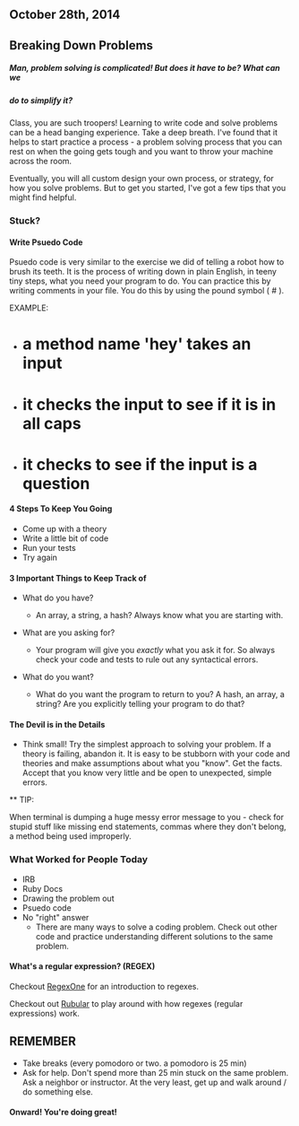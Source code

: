 ## October 28th, 2014

## Breaking Down Problems

##### Man, problem solving is complicated! But does it have to be? What can we
##### do to simplify it?

Class, you are such troopers! Learning to write code and solve problems can be
a head banging experience. Take a deep breath. I've found that it helps to start
practice a process - a problem solving process that you can rest on when the going
gets tough and you want to throw your machine across the room.

Eventually, you will all custom design your own process, or strategy, for how you
solve problems. But to get you started, I've got a few tips that you might find
helpful.

### Stuck?

#### Write Psuedo Code

Psuedo code is very similar to the exercise we did of telling a robot how to
brush its teeth. It is the process of writing down in plain English, in teeny
tiny steps, what you need your program to do. You can practice this by
writing comments in your file. You do this by using the pound symbol ( # ).

EXAMPLE:

*  # a method name 'hey' takes an input
*  # it checks the input to see if it is in all caps
*  # it checks to see if the input is a question

#### 4 Steps To Keep You Going

* Come up with a theory
* Write a little bit of code
* Run your tests
* Try again

#### 3 Important Things to Keep Track of

* What do you have?

  * An array, a string, a hash? Always know what you are starting with.

* What are you asking for?

  * Your program will give you _exactly_ what you ask it for. So always check
  your code and tests to rule out any syntactical errors.

* What do you want?

  * What do you want the program to return to you? A hash, an array, a string?
  Are you explicitly telling your program to do that?

#### The Devil is in the Details

* Think small! Try the simplest approach to solving your problem. If a theory is
failing, abandon it. It is easy to be stubborn with your code and theories and
make assumptions about what you "know". Get the facts. Accept that you know very
little and be open to unexpected, simple errors.

** TIP:

When terminal is dumping a huge messy error message to you - check for stupid
stuff like missing end statements, commas where they don't belong, a method
being used improperly.

### What Worked for People Today

* IRB
* Ruby Docs
* Drawing the problem out
* Psuedo code
* No "right" answer
  * There are many ways to solve a coding problem. Check out other code and practice
  understanding different solutions to the same problem.

#### What's a regular expression? (REGEX)

Checkout [RegexOne](http://regexone.com/) for an introduction to regexes.

Checkout out [Rubular](http://rubular.com/) to play around with how regexes (regular
expressions) work.

## REMEMBER

* Take breaks (every pomodoro or two. a pomodoro is 25 min)
* Ask for help. Don't spend more than 25 min stuck on the same problem. Ask a
neighbor or instructor. At the very least, get up and walk around / do something else.

#### Onward! You're doing great!
